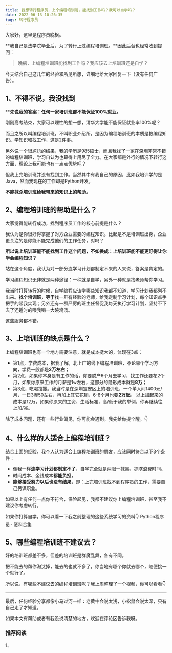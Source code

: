```yaml
---
title: 我想转行程序员，上个编程培训班，能找到工作吗？我可以自学吗？
date: 2022-06-13 10:26:35
tags: 转行程序员
---
```



大家好，这里是程序员晚枫。

**我自己是法学院毕业后，为了转行上过编程培训班。**因此后台也经常收到提问：
> 晚枫，上编程培训班能找到工作吗？我应该去上培训班还是自学？

今天结合自己这几年的经验和所见所想，详细地给大家回复一下（没有任何广告）。

## 1、不得不说，我没找到
****先说我的答案：任何一家培训班都不能保证100%就业。**

刚刚高考结束，大家可以理性的想一想，清华大学能不能保证就业率100%呢？

而且之所以叫编程培训班，不叫职业介绍所，是因为编程培训班的本质是教编程知识。学知识和找工作，这是2件事。

另外说一个很尴尬的结果，我的学历是985硕士，而且我找了一家在深圳非常不错的编程培训班，学习自认为也算得上用尽了全力。在大家都是外行的情况下转行这方面，理论上我可能也有一点点优势吧？

但我上完培训班并没有找到工作。当然其中有我自己的原因，比如我培训学的是Java，然而我现在的工作却是Python开发。

**不能抹杀培训班给我带来的知识上的帮助。**

## 2、编程培训班的帮助是什么？

大家觉得能转行成功，找到程序员工作的核心前提是什么？

我认为是你很好得掌握了对方企业需要的编程知识。比起是不是培训班出身，企业更关注的是你能不能完成他们的工作任务，对吗？

**所以说上培训班能不能找到工作这个问题，不如换成：上培训班能不能更好得让你学会编程知识？**

站在这个角度，我认为对一部分连学习计划都制定不来的人来说，答案是肯定的。

学习编程知识无非就是两种途径：一种就是自学，另外一种就是找老师帮你学习。

我当时打算转行的时候，自学编程应该学哪些知识我都不知道，学习计划我都列不出来。**找个培训班，等于**找一群有经验的老师，给我定制学习计划，每个知识点手把手的带我实现；另外还有一群严厉的班主任督促我每天执行学习计划，坚持不下去了还适时的喂我喝一大碗鸡汤。

这些服务都不错。

## 3、上培训班的缺点是什么？
上编程培训班也有一个地方需要注意，就是成本挺大的，体现在3点：

- 第1点，学费成本，据我了解，北上广的线下编程培训班，不论哪个学习方向，学费一般都是**2万左右**；
- 第2点，如果你本身是有工作的话，你要脱产6个月去学习，找工作还要花2个月，如果你原来工作的月薪是1w左右，这部分的隐形成本就是**8万**；
- 第3点，吃喝拉撒。我当时是在深圳宝安区上的培训班，一个单人间1400元/月，一日3餐50左右，再加上其它花销，6-8个月也要**2万起**。
以上加起来的成本是12万，如果你原来的工资、生活标准，高/低于我的举例，你再继续往上加/减。

除了成本问题，还有一些行业偏见，你可能会遇到。我先给你提个醒。👇

## 4、什么样的人适合上编程培训班？

结合上面的经验，我个人认为适合上编程培训班的朋友，应该同时符合以下3个条件：

- 像我一样**连学习计划都制定不了**，自学完全就是两眼一抹黑，抓瞎浪费时间。
- 时间成本、金钱成本**都能负担**，
- **能够接受努力以后也没有结果**，即：上完培训班找不到程序员的工作，需要自己另谋职业。

如果以上有任何一点你不符合，保险起见，我都不建议你上编程培训班，甚至我不建议你考虑转行。

如果你打算自学，你可以看一下我之前整理的这些系统学习的资料👇
Python程序员 · 资料合集

## 5、哪些编程培训班不建议去？

好的培训班都差不多，但差的培训班是群魔乱舞，各有不同。

把不能去的帮你淘汰掉，能去的也就不多了，你当地有哪个你就去哪个，随便挑一个就行了。

所以说，有哪些不建议去的编程培训班呢？我上周整理了一个视频，你可以看看👇

-----
最后，任何经验分享都像小马过河一样：老黄牛会说太浅，小松鼠会说太深，只有自己走了才知道。

如果本文有帮助或者有我没说清楚的地方，欢迎在评论区告诉我呀。

### 推荐阅读

1、


